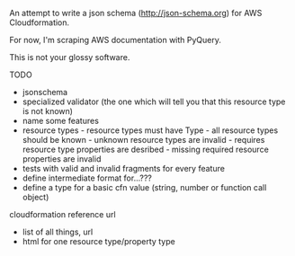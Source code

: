 An attempt to write a json schema (http://json-schema.org) for AWS Cloudformation.

For now, I'm scraping AWS documentation with PyQuery.

This is not your glossy software.

TODO
 - jsonschema
  - specialized validator (the one which will tell you that this resource type is not known)
  - name some features
   - resource types
    - resource types must have Type
    - all resource types should be known
    - unknown resource types are invalid
    - requires resource type properties are desribed
    - missing required resource properties are invalid
 - tests with valid and invalid fragments for every feature
 - define intermediate format for...???
 - define a type for a basic cfn value (string, number or function call object)

cloudformation reference url
 - list of all things, url
 - html for one resource type/property type
